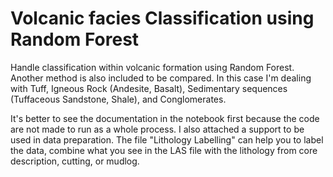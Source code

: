 # Volcanic facies Classification using Random Forest

Handle classification within volcanic formation using Random Forest. Another method is also included to be compared. In this case I'm dealing with Tuff, Igneous Rock (Andesite, Basalt), Sedimentary sequences (Tuffaceous Sandstone, Shale), and Conglomerates.

It's better to see the documentation in the notebook first because the code are not made to run as a whole process. I also attached a support to be used in data preparation. The file "Lithology Labelling" can help you to label the data, combine what you see in the LAS file with the lithology from core description, cutting, or mudlog.
